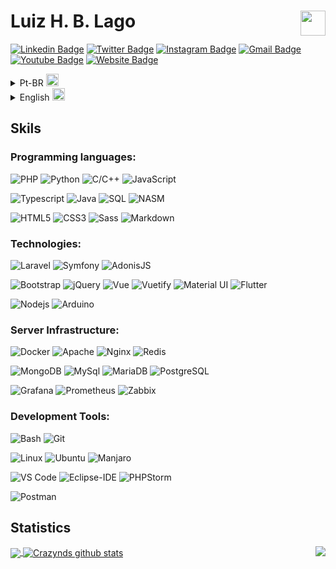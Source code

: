 # Luiz H. B. Lago   <a href="https://www.codewars.com/users/crazynds"><img align="right" height="40" src="https://www.codewars.com/users/crazynds/badges/large"></a>

[![Linkedin Badge](https://img.shields.io/badge/-Linkedin-blue?style=flat&logo=Linkedin&logoColor=white&link=https://www.linkedin.com/in/luiz-henrique-b-044aba11a/)](https://www.linkedin.com/in/luiz-henrique-b-044aba11a/)
[![Twitter Badge](https://img.shields.io/badge/-@Crazy_nds-1ca0f1?style=flat&labelColor=1ca0f1&logo=twitter&logoColor=white&link=https://twitter.com/Crazy_nds)](https://twitter.com/Crazy_nds)
[![Instagram Badge](https://img.shields.io/badge/-@LhLago-e4405f?style=flat&labelColor=e4405f&logo=instagram&logoColor=white&link=https://www.instagram.com/invites/contact/?i=1owgvdpv6220f&utm_content=48o322o)](https://www.instagram.com/invites/contact/?i=1owgvdpv6220f&utm_content=48o322o)
[![Gmail Badge](https://img.shields.io/badge/-Email-c14438?style=flat&logo=Gmail&logoColor=white&link=mailto:lhlagonds@gmail.com)](mailto:lhlagonds@gmail.com)
[![Youtube Badge](https://img.shields.io/badge/-Youtube-F75E25?style=flat&logo=youtube&logoColor=white&link=https://www.youtube.com/channel/UC-5gme9-GSPvCRQjXOAfUBw)](https://www.youtube.com/channel/UC-5gme9-GSPvCRQjXOAfUBw)
[![Website Badge](https://img.shields.io/badge/-LuizHenrique.site-47CCCC?style=flat&logo=Google-Chrome&logoColor=white&link=https://luizhenrique.nextline.com.br)](https://jessicalim.me)


<details>
  <summary>Pt-BR <img width="20" src="https://flagicons.lipis.dev/flags/4x3/br.svg"></summary>
  
## <img width="45" alt="about" src="https://raw.github.com/elizarov/elizarov/master/about.png"> Sobre

<img align="right" width="300" src="https://i2.wp.com/allhtaccess.info/wp-content/uploads/2018/03/programming.gif?fit=1281%2C716&ssl=1" />

## Sou estudante de Ciência da Computação em busca de novos saberes 😅

- 👨‍💻 Atualmente estou trabalhando no desenvolvimento web. 🖥️
- 📚 Sou maratonista de programação, e gosto de me desafiar com desafios de programção.
- 💪🏼 No meu tempo livre desenvolvo softwares de código aberto para resolver problemas que me deparei com diferentes tecnologias.
- ⚡ Fato interessante: Já desenvolvi meu próprio sistema operacional do zero no x86_64. 

</details>

<details>
  <summary>English <img width="20" src="https://flagicons.lipis.dev/flags/4x3/us.svg"></summary>

## <img width="45" alt="about" src="https://raw.github.com/elizarov/elizarov/master/about.png"> About Me

<img align="right" width="300" src="https://i.pinimg.com/originals/e4/26/70/e426702edf874b181aced1e2fa5c6cde.gif" />

## I'm a Computer Science student looking for new adventures 😅

- 👨‍💻 I am currently working on web development. 🖥️
- 📚 I'm learning to develop apps using flutter.
- 💪🏼 My goal is to develop software that can be used in the academic community.
- ⚡ Fun Fact: I really enjoy programming coding challenges in my free time.

  
</details>

## **Skils**

### Programming languages:

![PHP](https://img.shields.io/badge/-PHP-DfDfDf?style=flat-square&logo=php&logoColor=7377AD)
![Python](https://img.shields.io/badge/-Python-DfDfDf?style=flat-square&logo=Python&logoColor=F5D036)
![C/C++](http://img.shields.io/badge/-C/C++-DfDfDf?style=flat-square&logo=c&logoColor=00427E)
![JavaScript](https://img.shields.io/badge/-JavaScript-DfDfDf?style=flat-square&logo=javascript&logoColor=000000)


![Typescript](http://img.shields.io/badge/-Typescript-DfDfDf?style=flat-square&logo=typescript&logoColor=3178C6)
![Java](http://img.shields.io/badge/-Java-DfDfDf?style=flat-square&logo=openjdk&logoColor=1E1E1E)
![SQL](https://img.shields.io/badge/-Sql-DfDfDf?style=flat-square&logo=microsoft-sql-server&logoColor=4479A1)
![NASM](http://img.shields.io/badge/-NASM-DfDfDf?style=flat-square&logo=nasm&logoColor=ffffff)

![HTML5](https://img.shields.io/badge/-HTML5-DfDfDf?style=flat-square&logo=html5&logoColor=E34F26)
![CSS3](https://img.shields.io/badge/-CSS3-DfDfDf?style=flat-square&logo=css3&logoColor=1572B6)
![Sass](https://img.shields.io/badge/-Sass-DfDfDf?style=flat-square&logo=sass&logoColor=CC6699)
![Markdown](https://img.shields.io/badge/-Markdown-DfDfDf?style=flat-square&logo=markdown&logoColor=000000)


### Technologies:


![Laravel](https://img.shields.io/badge/-Laravel-DfDfDf?style=flat-square&logo=laravel&logoColor=FF2D20)
![Symfony](https://img.shields.io/badge/-Symfony-DfDfDf?style=flat-square&logo=symfony&logoColor=101010)
![AdonisJS](https://img.shields.io/badge/-AdonisJS-DfDfDf?style=flat-square&logo=AdonisJS&logoColor=5A45FF)

![Bootstrap](https://img.shields.io/badge/-Bootstrap-DfDfDf?style=flat-square&logo=Bootstrap)
![jQuery](https://img.shields.io/badge/-jQuery-DfDfDf?style=flat-square&logo=jQuery&logoColor=0769AD)
![Vue](https://img.shields.io/badge/-Vue-DfDfDf?style=flat-square&logo=vue.js&logoColor=4FC08D)
![Vuetify](https://img.shields.io/badge/-Vuetify-DfDfDf?style=flat-square&logo=Vuetify&logoColor=1867C0)
![Material UI](https://img.shields.io/badge/-MaterialUI-DfDfDf?style=flat-square&logo=MUI&logoColor=007FFF)
![Flutter](https://img.shields.io/badge/-Flutter-DfDfDf?style=flat-square&logo=flutter&logoColor=95E2F9)

![Nodejs](https://img.shields.io/badge/-Nodejs-DfDfDf?style=flat-square&logo=Node.js&logoColor=339933)
![Arduino](https://img.shields.io/badge/-Arduino-DfDfDf?style=flat-square&logo=Arduino&logoColor=00979D)


### Server Infrastructure:

![Docker](https://img.shields.io/badge/-Docker-DfDfDf?style=flat-square&logo=docker&logoColor=2496ED)
![Apache](https://img.shields.io/badge/-Apache-DfDfDf?style=flat-square&logo=Apache&logoColor=D22128)
![Nginx](https://img.shields.io/badge/-Nginx-DfDfDf?style=flat-square&logo=Nginx&logoColor=009639)
![Redis](https://img.shields.io/badge/-Redis-DfDfDf?style=flat-square&logo=Redis&logoColor=DC382D)


![MongoDB](https://img.shields.io/badge/-MongoDB-DfDfDf?style=flat-square&logo=MongoDB&logoColor=47A248)
![MySql](https://img.shields.io/badge/-MySQL-DfDfDf?style=flat-square&logo=MySQL&logoColor=4479A1)
![MariaDB](https://img.shields.io/badge/-MariaDB-DfDfDf?style=flat-square&logo=MariaDB&logoColor=003545)
![PostgreSQL](https://img.shields.io/badge/-PostgreSQL-DfDfDf?style=flat-square&logo=PostgreSQL&logoColor=4169E1)


![Grafana](https://img.shields.io/badge/-Grafana-DfDfDf?style=flat-square&logo=Grafana&logoColor=F46800)
![Prometheus](https://img.shields.io/badge/-Prometheus-DfDfDf?style=flat-square&logo=Prometheus&logoColor=E6522C)
![Zabbix](https://img.shields.io/badge/-Zabbix-DfDfDf?style=flat-square&logo=Zabbix&logoColor=D40000)


### Development Tools:

![Bash](http://img.shields.io/badge/-Bash-DfDfDf?style=flat-square&logo=GNUBash&logoColor=282F36)
![Git](https://img.shields.io/badge/-Git-DfDfDf?style=flat-square&logo=git&logoColor=E84D31)


![Linux](http://img.shields.io/badge/-Linux-DfDfDf?style=flat-square&logo=Linux&logoColor=000000)
![Ubuntu](http://img.shields.io/badge/-Ubuntu-DfDfDf?style=flat-square&logo=ubuntu&logoColor=D74615)
![Manjaro](http://img.shields.io/badge/-Manjaro-DfDfDf?style=flat-square&logo=manjaro&logoColor=55A347)


![VS Code](http://img.shields.io/badge/-VS%20Code-DfDfDf?style=flat-square&logo=visual-studio-code&logoColor=007ACC)
![Eclipse-IDE](http://img.shields.io/badge/-Eclipse-DfDfDf?style=flat-square&logo=eclipse&logoColor=2C2255)
![PHPStorm](http://img.shields.io/badge/-PHPStorm-DfDfDf?style=flat-square&logo=PhpStorm&logoColor=000000)


![Postman](http://img.shields.io/badge/-Postman-DfDfDf?style=flat-square&logo=postman&logoColor=F56933)

## **Statistics**

<a href="https://github.com/crazynds">
  <img align="center" src="https://github-readme-stats.vercel.app/api/top-langs/?username=crazynds&theme=tokyonight&hide_langs_below=1&hide=jupyter%20notebook&langs_count=7&layout=compact" />
</a>

<a href="https://github.com/crazynds">
 <img align="center" src="https://github-readme-stats.vercel.app/api?username=crazynds&show_icons=true&theme=tokyonight&line_height=27&count_private=true" alt="Crazynds github stats"/>
</a>

<img align="right" src="http://estruyf-github.azurewebsites.net/api/VisitorHit?user=Crazynds"/>


